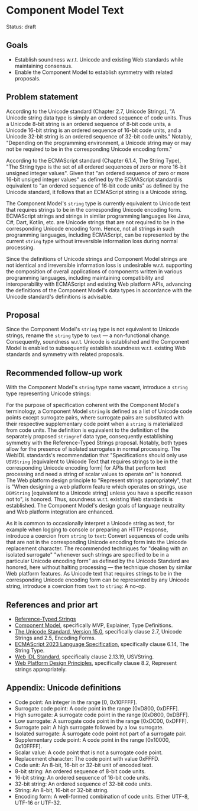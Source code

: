 # Component Model Text

Status: draft

## Goals

* Establish soundness w.r.t. Unicode and existing Web standards while maintaining consensus.
* Enable the Component Model to establish symmetry with related proposals.

## Problem statement

According to the Unicode standard (Chapter 2.7, Unicode Strings), "A Unicode string data type is simply an ordered sequence of code units. Thus a Unicode 8-bit string is an ordered sequence of 8-bit code units, a Unicode 16-bit string is an ordered sequence of 16-bit code units, and a Unicode 32-bit string is an ordered sequence of 32-bit code units." Notably, "Depending on the programming environment, a Unicode string may or may not be required to be in the corresponding Unicode encoding form."

According to the ECMAScript standard (Chapter 6.1.4, The String Type), "The String type is the set of all ordered sequences of zero or more 16-bit unsigned integer values". Given that "an ordered sequence of zero or more 16-bit unsiged integer values" as defined by the ECMAScript standard is equivalent to "an ordered sequence of 16-bit code units" as defined by the Unicode standard, it follows that an ECMAScript string is a Unicode string.

The Component Model's `string` type is currently equivalent to Unicode text that requires strings to be in the corresponding Unicode encoding form. ECMAScript strings and strings in similar programming languages like Java, C#, Dart, Kotlin, etc. are Unicode strings that are not required to be in the corresponding Unicode encoding form. Hence, not all strings in such programming languages, including ECMAScript, can be represented by the current `string` type without irreversible information loss during normal processing.

Since the definitions of Unicode strings and Component Model strings are not identical and irreversible information loss is undesirable w.r.t. supporting the composition of overall applications of components written in various programming languages, including maintaining compatibility and interoperability with ECMAScript and existing Web platform APIs, advancing the definitions of the Component Model's data types in accordance with the Unicode standard's definitions is advisable.

## Proposal

Since the Component Model's `string` type is not equivalent to Unicode strings, rename the `string` type to `text` — a non-functional change. Consequently, soundness w.r.t. Unicode is established and the Component Model is enabled to subsequently establish soundness w.r.t. existing Web standards and symmetry with related proposals.

## Recommended follow-up work

With the Component Model's `string` type name vacant, introduce a `string` type representing Unicode strings:

For the purpose of specification coherent with the Component Model's terminology, a Component Model `string` is defined as a list of Unicode code points except surrogate pairs, where surrogate pairs are substituted with their respective supplementary code point when a `string` is materialized from code units. The definition is equivalent to the definition of the separately proposed `stringref` data type, consequently establishing symmetry with the Reference-Typed Strings proposal. Notably, both types allow for the presence of isolated surrogates in normal processing. The WebIDL standards's recommendation that "Specifications should only use `USVString` \[equivalent to Unicode Text that requires strings to be in the corresponding Unicode encoding form] for APIs that perform text processing and need a string of scalar values to operate on" is honored. The Web platform design principle to "Represent strings appropriately", that is "When designing a web platform feature which operates on strings, use `DOMString` \[equivalent to a Unicode string] unless you have a specific reason not to", is honored. Thus, soundness w.r.t. existing Web standards is established. The Component Model's design goals of language neutrality and Web platform integration are enhanced.

As it is common to occasionally interpret a Unicode string as text, for example when logging to console or preparing an HTTP response, introduce a coercion from `string` to `text`: Convert sequences of code units that are not in the corresponding Unicode encoding form into the Unicode replacement character. The recommended techniques for "dealing with an isolated surrogate" "whenever such strings are specified to be in a particular Unicode encoding form" as defined by the Unicode Standard are honored, here without halting processing — the technique chosen by similar Web platform features. As Unicode text that requires strings to be in the corresponding Unicode encoding form can be represented by any Unicode string, introduce a coercion from `text` to `string`: A no-op.

## References and prior art

* [Reference-Typed Strings](https://github.com/WebAssembly/stringref/blob/main/proposals/stringref/Overview.md)
* [Component Model](https://github.com/WebAssembly/component-model), specifically MVP, Explainer, Type Definitions.
* [The Unicode Standard, Version 15.0](https://www.unicode.org/versions/Unicode15.0.0/), specifically clause 2.7, Unicode Strings and 2.5, Encoding Forms.
* [ECMAScript 2023 Language Specification](https://tc39.es/ecma262/), specifically clause 6.14, The String Type.
* [Web IDL Standard](https://webidl.spec.whatwg.org/), specifically clause 2.13.19, USVString.
* [Web Platform Design Principles](https://w3ctag.github.io/design-principles/), specifically clause 8.2, Represent strings appropriately.

## Appendix: Unicode definitions

* Code point: An integer in the range \[0, 0x10FFFF].
* Surrogate code point: A code point in the range \[0xD800, 0xDFFF].
* High surrogate: A surrogate code point in the range \[0xD800, 0xDBFF].
* Low surrogate: A surrogate code point in the range \[0xDC00, 0xDFFF].
* Surrogate pair: A high surrogate followed by a low surrogate.
* Isolated surrogate: A surrogate code point not part of a surrogate pair.
* Supplementary code point: A code point in the range \[0x10000, 0x10FFFF].
* Scalar value: A code point that is not a surrogate code point.
* Replacement character: The code point with value 0xFFFD.
* Code unit: An 8-bit, 16-bit or 32-bit unit of encoded text.
* 8-bit string: An ordered sequence of 8-bit code units.
* 16-bit string: An ordered sequence of 16-bit code units.
* 32-bit string: An ordered sequence of 32-bit code units.
* String: An 8-bit, 16-bit or 32-bit string.
* Encoding form: A well-formed combination of code units. Either UTF-8, UTF-16 or UTF-32.
